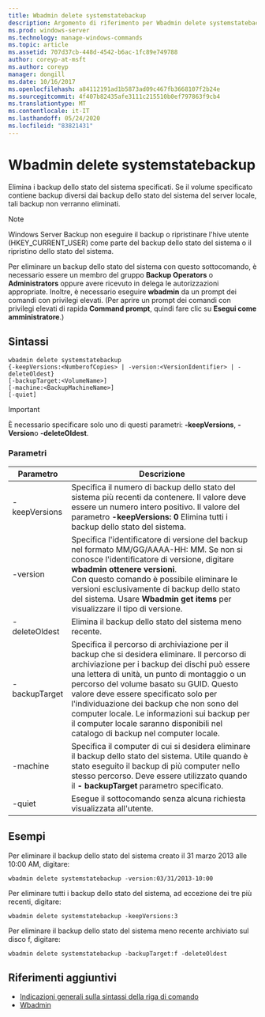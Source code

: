 ```yaml
---
title: Wbadmin delete systemstatebackup
description: Argomento di riferimento per Wbadmin delete systemstatebackup, che consente di eliminare i backup dello stato del sistema specificati.
ms.prod: windows-server
ms.technology: manage-windows-commands
ms.topic: article
ms.assetid: 707d37cb-448d-4542-b6ac-1fc89e749788
author: coreyp-at-msft
ms.author: coreyp
manager: dongill
ms.date: 10/16/2017
ms.openlocfilehash: a84112191ad1b5873ad09c467fb3668107f2b24e
ms.sourcegitcommit: 4f407b82435afe3111c215510b0ef797863f9cb4
ms.translationtype: MT
ms.contentlocale: it-IT
ms.lasthandoff: 05/24/2020
ms.locfileid: "83821431"
---
```

# <a name="wbadmin-delete-systemstatebackup"></a>Wbadmin delete systemstatebackup



Elimina i backup dello stato del sistema specificati. Se il volume specificato contiene backup diversi dai backup dello stato del sistema del server locale, tali backup non verranno eliminati.

> [!NOTE]
> Windows Server Backup non eseguire il backup o ripristinare l'hive utente (HKEY_CURRENT_USER) come parte del backup dello stato del sistema o il ripristino dello stato del sistema.

Per eliminare un backup dello stato del sistema con questo sottocomando, è necessario essere un membro del gruppo **Backup Operators** o **Administrators** oppure avere ricevuto in delega le autorizzazioni appropriate. Inoltre, è necessario eseguire **wbadmin** da un prompt dei comandi con privilegi elevati. (Per aprire un prompt dei comandi con privilegi elevati di rapida **Command prompt**, quindi fare clic su **Esegui come amministratore**.)



## <a name="syntax"></a>Sintassi

```
wbadmin delete systemstatebackup
{-keepVersions:<NumberofCopies> | -version:<VersionIdentifier> | -deleteOldest}
[-backupTarget:<VolumeName>]
[-machine:<BackupMachineName>]
[-quiet]
```

> [!IMPORTANT]
> È necessario specificare solo uno di questi parametri: **-keepVersions**, **-Version**o **-deleteOldest**.

### <a name="parameters"></a>Parametri

|Parametro|Descrizione|
|---------|-----------|
|-keepVersions|Specifica il numero di backup dello stato del sistema più recenti da contenere. Il valore deve essere un numero intero positivo. Il valore del parametro **-keepVersions: 0** Elimina tutti i backup dello stato del sistema.|
|-version|Specifica l'identificatore di versione del backup nel formato MM/GG/AAAA-HH: MM. Se non si conosce l'identificatore di versione, digitare **wbadmin ottenere versioni**.</br>Con questo comando è possibile eliminare le versioni esclusivamente di backup dello stato del sistema. Usare **Wbadmin get items** per visualizzare il tipo di versione.|
|-deleteOldest|Elimina il backup dello stato del sistema meno recente.|
|-backupTarget|Specifica il percorso di archiviazione per il backup che si desidera eliminare. Il percorso di archiviazione per i backup dei dischi può essere una lettera di unità, un punto di montaggio o un percorso del volume basato su GUID. Questo valore deve essere specificato solo per l'individuazione dei backup che non sono del computer locale. Le informazioni sui backup per il computer locale saranno disponibili nel catalogo di backup nel computer locale.|
|-machine|Specifica il computer di cui si desidera eliminare il backup dello stato del sistema. Utile quando è stato eseguito il backup di più computer nello stesso percorso. Deve essere utilizzato quando il **- backupTarget** parametro specificato.|
|-quiet|Esegue il sottocomando senza alcuna richiesta visualizzata all'utente.|

## <a name="examples"></a>Esempi

Per eliminare il backup dello stato del sistema creato il 31 marzo 2013 alle 10:00 AM, digitare:
```
wbadmin delete systemstatebackup -version:03/31/2013-10:00
```
Per eliminare tutti i backup dello stato del sistema, ad eccezione dei tre più recenti, digitare:
```
wbadmin delete systemstatebackup -keepVersions:3
```
Per eliminare il backup dello stato del sistema meno recente archiviato sul disco f, digitare:
```
wbadmin delete systemstatebackup -backupTarget:f -deleteOldest
```

## <a name="additional-references"></a>Riferimenti aggiuntivi

- [Indicazioni generali sulla sintassi della riga di comando](command-line-syntax-key.md)
-   [Wbadmin](wbadmin.md)